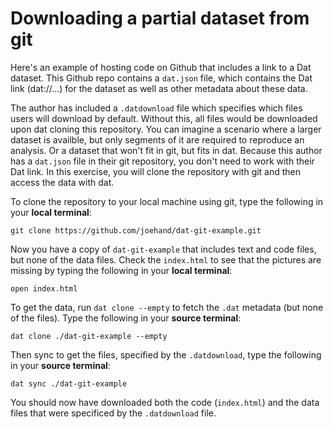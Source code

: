 # Downloading a partial dataset from git

Here's an example of hosting code on Github that includes a link to a Dat dataset. This Github repo contains a `dat.json` file, which contains the Dat link (dat://...) for the dataset as well as other metadata about these data. 

The author has included a `.datdownload` file which specifies which files users will download by default. Without this, all files would be downloaded upon dat cloning this repository. You can imagine a scenario where a larger dataset is availble, but only segments of it are required to reproduce an analysis. Or a dataset that won't fit in git, but fits in dat. Because this author has a `dat.json` file in their git repository, you don't need to work with their Dat link. In this exercise, you will clone the repository with git and then access the data with dat.

To clone the repository to your local machine using git, type the following in your **local terminal**:

```
git clone https://github.com/joehand/dat-git-example.git
```

Now you have a copy of `dat-git-example` that includes text and code files, but none of the data files. Check the `index.html` to see that the pictures are missing by typing the following in your **local terminal**:

```
open index.html
```

To get the data, run `dat clone --empty` to fetch the `.dat` metadata (but none of the files). Type the following in your **source terminal**: 

```
dat clone ./dat-git-example --empty
```

Then sync to get the files, specified by the `.datdownload`, type the following in your **source terminal**:

```
dat sync ./dat-git-example
```

You should now have downloaded both the code (`index.html`) and the data files that were specificed by the `.datdownload` file. 
